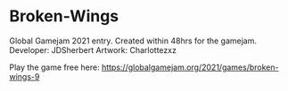 # Broken-Wings
 Global Gamejam 2021 entry. Created within 48hrs for the gamejam.
Developer: JDSherbert
Artwork: Charlottezxz

Play the game free here:
https://globalgamejam.org/2021/games/broken-wings-9
